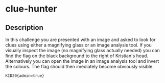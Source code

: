 # clue-hunter
## Description
In this challenge you are presented with an image and asked to look for clues using either a magnifying glass or an image analysis tool. If you visually inspect the image (no magnifying glass actually needed) you can find the flag on the black background to the right of Kristian's head.
Alternatively you can open the image in an image analysis tool and invert the colours. The flag should then imediately become obviously visible.
```
KID20{admin=true}
```